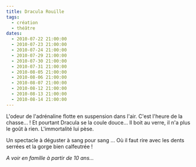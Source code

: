 ```yaml
---
title: Dracula Rouille
tags: 
  - création
  - théâtre
dates:
  - 2010-07-22 21:00:00
  - 2010-07-23 21:00:00
  - 2010-07-24 21:00:00
  - 2010-07-29 21:00:00
  - 2010-07-30 21:00:00
  - 2010-07-31 21:00:00
  - 2010-08-05 21:00:00
  - 2010-08-06 21:00:00
  - 2010-08-07 21:00:00
  - 2010-08-12 21:00:00
  - 2010-08-13 21:00:00
  - 2010-08-14 21:00:00
---
```


L'odeur de l'adrénaline flotte en suspension dans l'air. C'est l'heure de la chasse... ! Et pourtant Dracula se la coule douce... Il boit au verre, il n'a plus le goût à rien. L'immortalité lui pèse.

Un spectacle à déguster à sang pour sang ... Où il faut rire avec les dents serrées et la gorge bien calfeutrée !

*A voir en famille à partir de 10 ans...*
